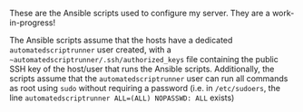 These are the Ansible scripts used to configure my server. They are a work-in-progress!

The Ansible scripts assume that the hosts have a dedicated `automatedscriptrunner` user created, with a `~automatedscriptrunner/.ssh/authorized_keys` file containing the public SSH key of the host/user that runs the Ansible scripts.
Additionally, the scripts assume that the `automatedscriptrunner` user can run all commands as root using `sudo` without requiring a password (i.e. in `/etc/sudoers`, the line `automatedscriptrunner ALL=(ALL) NOPASSWD: ALL` exists)
